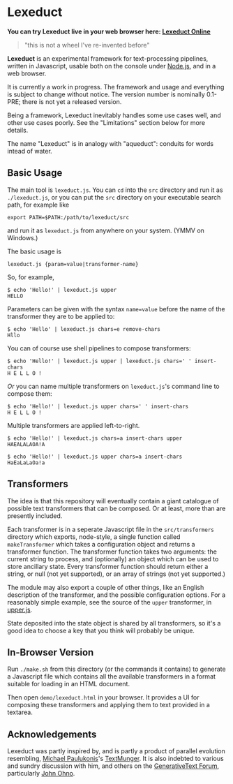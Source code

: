 Lexeduct
========

**You can try Lexeduct live in your web browser here: [Lexeduct Online][]**

> "this is not a wheel I've re-invented before"

**Lexeduct** is an experimental framework for text-processing pipelines,
written in Javascript, usable both on the console under [Node.js][], and
in a web browser.

It is currently a work in progress.  The framework and usage and everything
is subject to change without notice.  The version number is nominally 0.1-PRE;
there is not yet a released version.

Being a framework, Lexeduct inevitably handles some use cases well, and other
use cases poorly.  See the "Limitations" section below for more details.

The name "Lexeduct" is in analogy with "aqueduct": conduits for words intead
of water.

Basic Usage
-----------

The main tool is `lexeduct.js`.  You can `cd` into the `src` directory and run
it as `./lexeduct.js`, or you can put the `src` directory on your executable
search path, for example like

    export PATH=$PATH:/path/to/lexeduct/src

and run it as `lexeduct.js` from anywhere on your system.  (YMMV on Windows.)

The basic usage is

    lexeduct.js {param=value|transformer-name}

So, for example,

    $ echo 'Hello!' | lexeduct.js upper
    HELLO

Parameters can be given with the syntax `name=value` before the name of the
transformer they are to be applied to:

    $ echo 'Hello' | lexeduct.js chars=e remove-chars
    Hllo

You can of course use shell pipelines to compose transformers:

    $ echo 'Hello!' | lexeduct.js upper | lexeduct.js chars=' ' insert-chars
    H E L L O !

*Or* you can name multiple transformers on `lexeduct.js`'s command line to
compose them:

    $ echo 'Hello!' | lexeduct.js upper chars=' ' insert-chars
    H E L L O !

Multiple transformers are applied left-to-right.

    $ echo 'Hello!' | lexeduct.js chars=a insert-chars upper
    HAEALALAOA!A

    $ echo 'Hello!' | lexeduct.js upper chars=a insert-chars
    HaEaLaLaOa!a

Transformers
------------

The idea is that this repository will eventually contain a giant catalogue
of possible text transformers that can be composed.  Or at least, more than
are presently included.

Each transformer is in a seperate Javascript file in the `src/transformers`
directory which exports, node-style, a single function called `makeTransformer`
which takes a configuration object and returns a transformer function.  The
transformer function takes two arguments: the current string to process, and
(optionally) an object which can be used to store ancillary state.  Every
transformer function should return either a string, or null (not yet supported),
or an array of strings (not yet supported.)

The module may also export a couple of other things, like an English description
of the transformer, and the possible configuration options.  For a reasonably
simple example, see the source of the `upper` transformer, in [upper.js][].

State deposited into the state object is shared by all transformers, so it's
a good idea to choose a key that you think will probably be unique.

In-Browser Version
------------------

Run `./make.sh` from this directory (or the commands it contains) to generate
a Javascript file which contains all the available transformers in a format
suitable for loading in an HTML document.

Then open `demo/lexeduct.html` in your browser.  It provides a UI for composing
these transformers and applying them to text provided in a textarea.

Acknowledgements
----------------

Lexeduct was partly inspired by, and is partly a product of parallel evolution
resembling, [Michael Paulukonis][]'s [TextMunger][].  It is also indebted to
various and sundry discussion with him, and others on the
[GenerativeText Forum][], particularly [John Ohno][].

[Lexeduct Online]:      http://catseye.github.io/Lexeduct/in-browser/
[Node.js]:              https://nodejs.org/
[upper.js]:             https://github.com/catseye/Lexeduct/blob/master/src/transformers/upper.js
[Michael Paulukonis]:   https://github.com/MichaelPaulukonis/
[TextMunger]:           https://github.com/MichaelPaulukonis/text-munger
[GenerativeText Forum]: https://groups.google.com/forum/#!forum/generativetext
[John Ohno]:            https://github.com/enkiv2/
